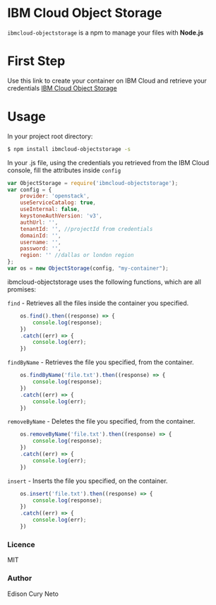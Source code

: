 # IBM Cloud Object Storage



```ibmcloud-objectstorage``` is a npm to manage your files with **Node.js**

# First Step
Use this link to create your container on IBM Cloud and retrieve your credentials
[IBM Cloud Object Storage](https://console.bluemix.net/developer/appservice/create-project?services=Object-Storage)

# Usage

In your project root directory:
```sh
$ npm install ibmcloud-objectstorage -s
```

In your .js file, using the credentials you retrieved from the IBM Cloud console, fill the attributes inside ```config```
```javascript
var ObjectStorage = require('ibmcloud-objectstorage');
var config = {
    provider: 'openstack',
    useServiceCatalog: true,
    useInternal: false,
    keystoneAuthVersion: 'v3',
    authUrl: '',
    tenantId: '', //projectId from credentials
    domainId: '',
    username: '',
    password: '',
    region: '' //dallas or london region
};
var os = new ObjectStorage(config, "my-container");
```

ibmcloud-objectstorage uses the following functions, which are all promises:

```find``` - Retrieves all the files inside the container you specified.
```javascript
    os.find().then((response) => {
        console.log(response);
    })
    .catch((err) => {
        console.log(err);
    })
```

```findByName``` - Retrieves the file you specified, from the container.
```javascript
    os.findByName('file.txt').then((response) => {
        console.log(response);
    })
    .catch((err) => {
        console.log(err);
    })
```

```removeByName``` - Deletes the file you specified, from the container.
```javascript
    os.removeByName('file.txt').then((response) => {
        console.log(response);
    })
    .catch((err) => {
        console.log(err);
    })
```

```insert``` - Inserts the file you specified, on the container.
```javascript
    os.insert('file.txt').then((response) => {
        console.log(response);
    })
    .catch((err) => {
        console.log(err);
    })
```

### Licence
MIT

### Author
Edison Cury Neto
